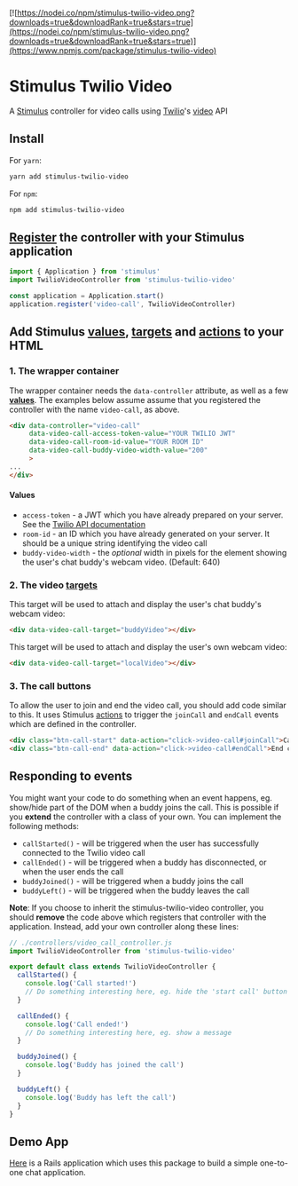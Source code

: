 [![https://nodei.co/npm/stimulus-twilio-video.png?downloads=true&downloadRank=true&stars=true](https://nodei.co/npm/stimulus-twilio-video.png?downloads=true&downloadRank=true&stars=true)](https://www.npmjs.com/package/stimulus-twilio-video)

# Stimulus Twilio Video
A [Stimulus](https://stimulus.hotwired.dev/) controller for video calls using [Twilio](https://www.twilio.com/)'s [video](https://www.twilio.com/docs/video) API

## Install

For `yarn`:
```bash
yarn add stimulus-twilio-video
```
For `npm`:
```bash
npm add stimulus-twilio-video
```

## [Register](https://stimulus.hotwired.dev/reference/controllers#registration) the controller with your Stimulus application

```js
import { Application } from 'stimulus'
import TwilioVideoController from 'stimulus-twilio-video'

const application = Application.start()
application.register('video-call', TwilioVideoController)
```

## Add Stimulus [values](https://stimulus.hotwired.dev/reference/values), [targets](https://stimulus.hotwired.dev/reference/targets) and [actions](https://stimulus.hotwired.dev/reference/actions) to your HTML

### 1. The wrapper container
The wrapper container needs the `data-controller` attribute, as well as a few **[values](https://stimulus.hotwired.dev/reference/values)**. The examples below assume assume that you registered the controller with the name `video-call`, as above.

```html
<div data-controller="video-call"
     data-video-call-access-token-value="YOUR TWILIO JWT"
     data-video-call-room-id-value="YOUR ROOM ID"
     data-video-call-buddy-video-width-value="200"
     >
...
</div>
```

#### Values
- `access-token` - a JWT which you have already prepared on your server. See the [Twilio API documentation](https://www.twilio.com/docs/video/tutorials/user-identity-access-tokens#generate-helper-lib)
- `room-id` - an ID which you have already generated on your server. It should be a unique string identifying the video call
- `buddy-video-width` - the *optional* width in pixels for the element showing the user's chat buddy's webcam video. (Default: 640)

### 2. The video [targets](https://stimulus.hotwired.dev/reference/targets)

This target will be used to attach and display the user's chat buddy's webcam video:
```html
<div data-video-call-target="buddyVideo"></div>
```

This target will be used to attach and display the user's own webcam video:
```html
<div data-video-call-target="localVideo"></div>
```

### 3. The call buttons

To allow the user to join and end the video call, you should add code similar to this. It uses Stimulus [actions](https://stimulus.hotwired.dev/reference/actions) to trigger the `joinCall` and `endCall` events which are defined in the controller.

```html
<div class="btn-call-start" data-action="click->video-call#joinCall">Call</div>
<div class="btn-call-end" data-action="click->video-call#endCall">End call</div>
```

## Responding to events

You might want your code to do something when an event happens, eg. show/hide part of the DOM when a buddy joins the call. This is possible if you **extend** the controller with a class of your own. You can implement the following methods:
- `callStarted()` - will be triggered when the user has successfully connected to the Twilio video call
- `callEnded()` - will be triggered when a buddy has disconnected, or when the user ends the call
- `buddyJoined()` - will be triggered when a buddy joins the call
- `buddyLeft()` - will be triggered when the buddy leaves the call

**Note**: If you choose to inherit the stimulus-twilio-video controller, you should **remove** the code above which registers that controller with the application. Instead, add your own controller along these lines:

```js
// ./controllers/video_call_controller.js
import TwilioVideoController from 'stimulus-twilio-video'

export default class extends TwilioVideoController {
  callStarted() {
    console.log('Call started!')
    // Do something interesting here, eg. hide the 'start call' button
  }

  callEnded() {
    console.log('Call ended!')
    // Do something interesting here, eg. show a message
  }

  buddyJoined() {
    console.log('Buddy has joined the call')
  }

  buddyLeft() {
    console.log('Buddy has left the call')
  }
}

```

## Demo App
[Here](https://github.com/bluepostit/twilio-demo-stimulus) is a Rails application which uses this package to build a simple one-to-one chat application.
